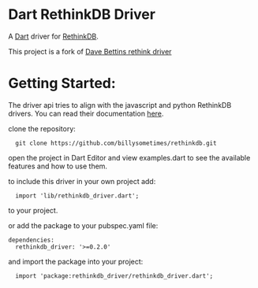Dart RethinkDB Driver
=========

A [Dart](http://www.dartlang.org) driver for [RethinkDB](http://www.rethinkdb.com).

This project is a fork of [Dave Bettins rethink driver](https://github.com/dbettin/rethinkdb)


Getting Started:
========

The driver api tries to align with the javascript and python RethinkDB drivers. You can read their documentation [here](http://www.rethinkdb.com/api/).

  clone the repository:
  ```
    git clone https://github.com/billysometimes/rethinkdb.git
  ````
  open the project in Dart Editor and view examples.dart to see the available features and how to use them.

  to include this driver in your own project add:
  ```
    import 'lib/rethinkdb_driver.dart';
  ````
  to your project.
  
  or add the package to your pubspec.yaml file:
  ```
  dependencies:
    rethinkdb_driver: '>=0.2.0'
  ````
  and import the package into your project:
  ```
    import 'package:rethinkdb_driver/rethinkdb_driver.dart'; 
  ````  




